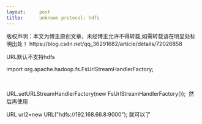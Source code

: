 ```yaml
---
layout:     post
title:      unknown protocol: hdfs
---
```

<div id="article_content" class="article_content clearfix csdn-tracking-statistics" data-pid="blog" data-mod="popu_307" data-dsm="post">
								<div class="article-copyright">
					版权声明：本文为博主原创文章，未经博主允许不得转载,如需转载请在明显处标明出处！					https://blog.csdn.net/qq_36291682/article/details/72026858				</div>
								            <link rel="stylesheet" href="https://csdnimg.cn/release/phoenix/template/css/ck_htmledit_views-f76675cdea.css">
						<div class="htmledit_views" id="content_views">
                
<p>URL默认不支持hdfs </p>
<p></p>
<p>import org.apache.hadoop.fs.FsUrlStreamHandlerFactory;</p>
<p><br></p>
<p>URL.setURLStreamHandlerFactory(new FsUrlStreamHandlerFactory());  然后再使用<br></p>
<p>URL url2=new URL("hdfs://192.168.66.8:9000"); 就可以了<br></p>
            </div>
                </div>